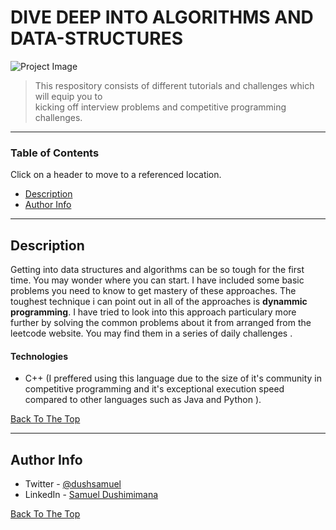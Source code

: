 # DIVE DEEP INTO ALGORITHMS AND DATA-STRUCTURES

![Project Image](https://www.naukri.com/learning/articles/wp-content/uploads/sites/11/2020/05/2167870_21e8.jpg)

> This respository consists of different tutorials and challenges which will equip you to  
> kicking off interview problems and competitive programming challenges.

---

### Table of Contents
Click on a header to move to a referenced location. 

- [Description](#description)
- [Author Info](#author-info)

---

## Description
Getting into data structures and algorithms can be so tough for the first time. You may wonder where you can start.
I have included some basic problems you need to know to get mastery of these approaches.
The toughest technique i can point out in all of the approaches is **dynammic programming**.
I have tried to look into this approach particulary more further by solving the common problems about it from arranged from the leetcode website. 
You may find them in a series of daily challenges .

#### Technologies
- C++ (I preffered  using this language due to the size of it's community in competitive programming and it's exceptional execution speed
compared to other languages such as Java and Python ).

[Back To The Top](#read-me-template)

---
## Author Info

- Twitter - [@dushsamuel](https://twitter.com/dushsamuel)
- LinkedIn - [Samuel Dushimimana](https://www.linkedin.com/in/samuel-dushimimana-364a19194/)

[Back To The Top](#read-me-template)
